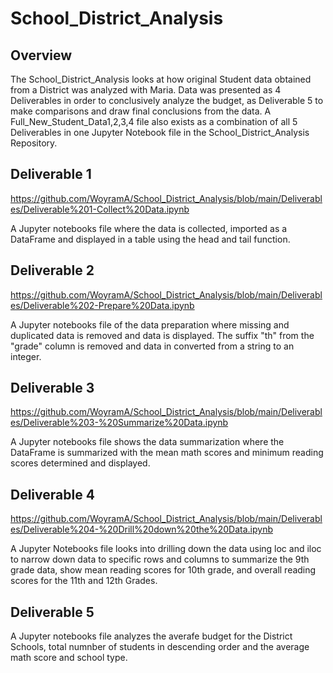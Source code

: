 # School_District_Analysis

## Overview
The School_District_Analysis looks at how original Student data obtained from a District was analyzed with Maria. Data was presented as 4 Deliverables in order to conclusively analyze the budget, as Deliverable 5 to make comparisons and draw final conclusions from the data. A Full_New_Student_Data1,2,3,4 file 
also exists as a combination of all 5 Deliverables in one Jupyter Notebook file in the School_District_Analysis Repository.

## Deliverable 1

https://github.com/WoyramA/School_District_Analysis/blob/main/Deliverables/Deliverable%201-Collect%20Data.ipynb

A Jupyter notebooks file where the data is collected, imported as a DataFrame and displayed in a table using the head and tail function.

## Deliverable 2
https://github.com/WoyramA/School_District_Analysis/blob/main/Deliverables/Deliverable%202-Prepare%20Data.ipynb

A Jupyter notebooks file of the data preparation where missing and duplicated data is removed and data is displayed. The suffix "th" from the "grade" column is removed and data in converted from a string to an integer.

## Deliverable 3
https://github.com/WoyramA/School_District_Analysis/blob/main/Deliverables/Deliverable%203-%20Summarize%20Data.ipynb

A Jupyter notebooks file shows the data summarization where the DataFrame is summarized with the mean math scores and minimum reading scores determined and displayed.

## Deliverable 4
https://github.com/WoyramA/School_District_Analysis/blob/main/Deliverables/Deliverable%204-%20Drill%20down%20the%20Data.ipynb

A Jupyter Notebooks file looks into drilling down the data using loc and iloc to narrow down data to specific rows and columns to summarize the 9th grade data, show mean reading scores for 10th grade, and overall reading scores for the 11th and 12th Grades.

## Deliverable 5 
A Jupyter notebooks file analyzes the averafe budget for the District Schools, total numnber of students in descending order and the average math score and school type.
